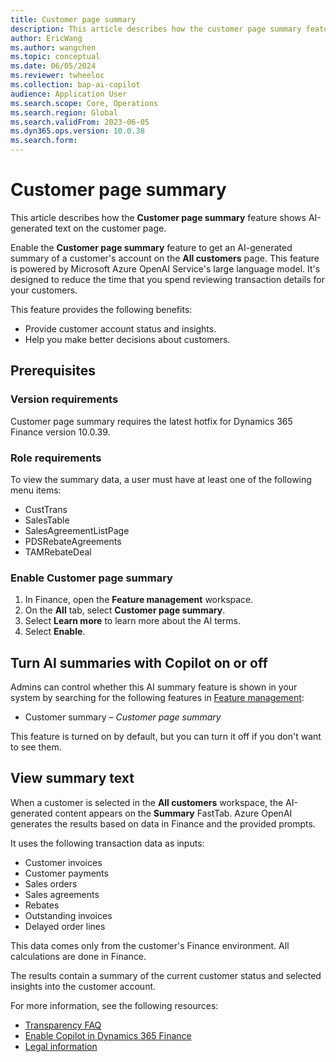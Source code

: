 ```yaml
---
title: Customer page summary
description: This article describes how the customer page summary feature shows AI-generated text on the customer page.
author: EricWang
ms.author: wangchen
ms.topic: conceptual
ms.date: 06/05/2024
ms.reviewer: twheeloc
ms.collection: bap-ai-copilot
audience: Application User
ms.search.scope: Core, Operations
ms.search.region: Global
ms.search.validFrom: 2023-06-05
ms.dyn365.ops.version: 10.0.38
ms.search.form:    
---
```


# Customer page summary

This article describes how the **Customer page summary** feature shows AI-generated text on the customer page.

Enable the **Customer page summary** feature to get an AI-generated summary of a customer's account on the **All customers** page. This feature is powered by Microsoft Azure OpenAI Service's large language model. It's designed to reduce the time that you spend reviewing transaction details for your customers.

This feature provides the following benefits:

- Provide customer account status and insights.
- Help you make better decisions about customers.

## Prerequisites

### Version requirements

Customer page summary requires the latest hotfix for Dynamics 365 Finance version 10.0.39.

### Role requirements

To view the summary data, a user must have at least one of the following menu items:

- CustTrans
- SalesTable
- SalesAgreementListPage
- PDSRebateAgreements
- TAMRebateDeal

### Enable Customer page summary

1. In Finance, open the **Feature management** workspace.
1. On the **All** tab, select **Customer page summary**.
1. Select **Learn more** to learn more about the AI terms.
1. Select **Enable**.

## Turn AI summaries with Copilot on or off

Admins can control whether this AI summary feature is shown in your system by searching for the following features in [Feature management](../../fin-ops-core/fin-ops/get-started/feature-management/feature-management-overview.md):

- Customer summary – *Customer page summary*

This feature is turned on by default, but you can turn it off if you don't want to see them.

## View summary text

When a customer is selected in the **All customers** workspace, the AI-generated content appears on the **Summary** FastTab. Azure OpenAI generates the results based on data in Finance and the provided prompts.

It uses the following transaction data as inputs:

- Customer invoices
- Customer payments
- Sales orders
- Sales agreements
- Rebates
- Outstanding invoices
- Delayed order lines

This data comes only from the customer's Finance environment. All calculations are done in Finance.

The results contain a summary of the current customer status and selected insights into the customer account.

For more information, see the following resources:

- [Transparency FAQ](CustomerPageSummaryFAQ.md)
- [Enable Copilot in Dynamics 365 Finance](https://go.microsoft.com/fwlink/?linkid=2274122)
- [Legal information](https://go.microsoft.com/fwlink/?linkid=2173149)
